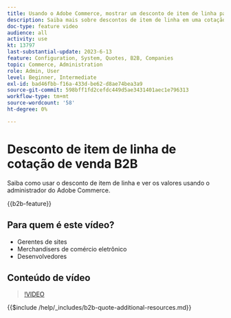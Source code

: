 ```yaml
---
title: Usando o Adobe Commerce, mostrar um desconto de item de linha para uma cotação
description: Saiba mais sobre descontos de item de linha em uma cotação B2B no Adobe Commerce
doc-type: feature video
audience: all
activity: use
kt: 13797
last-substantial-update: 2023-6-13
feature: Configuration, System, Quotes, B2B, Companies
topic: Commerce, Administration
role: Admin, User
level: Beginner, Intermediate
exl-id: bad46fbb-f16a-433d-be62-d8ae74bea3a9
source-git-commit: 598bff1fd2cefdc449d5ae3431401aec1e796313
workflow-type: tm+mt
source-wordcount: '58'
ht-degree: 0%

---
```


# Desconto de item de linha de cotação de venda B2B

Saiba como usar o desconto de item de linha e ver os valores usando o administrador do Adobe Commerce.

{{b2b-feature}}

## Para quem é este vídeo?

- Gerentes de sites
- Merchandisers de comércio eletrônico
- Desenvolvedores

## Conteúdo de vídeo

>[!VIDEO](https://video.tv.adobe.com/v/3445590?learn=on&captions=por_br)

{{$include /help/_includes/b2b-quote-additional-resources.md}}
